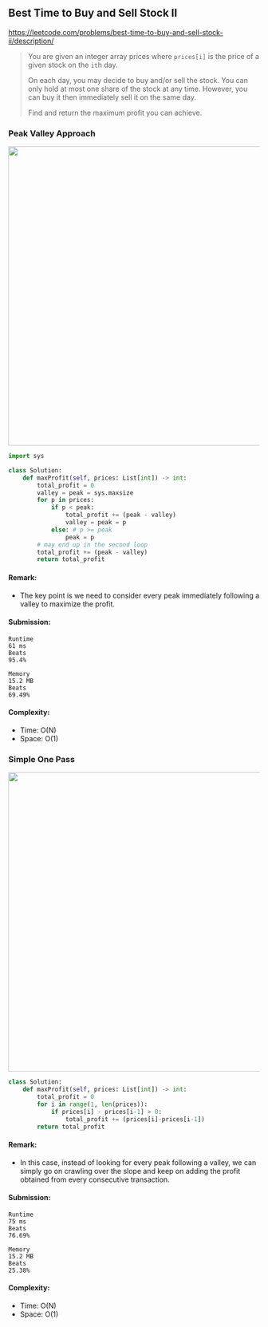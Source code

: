 ## Best Time to Buy and Sell Stock II
https://leetcode.com/problems/best-time-to-buy-and-sell-stock-ii/description/
>You are given an integer array prices where `prices[i]` is the price of a given stock on the `it`h day.
>
>On each day, you may decide to buy and/or sell the stock. You can only hold at most one share of the stock at any time. However, you can buy it then immediately sell it on the same day.
>
>Find and return the maximum profit you can achieve.

### Peak Valley Approach

<p>
    <img src="https://leetcode.com/media/original_images/122_maxprofit_1.PNG" width="600" />
</p>

```python
import sys

class Solution:
    def maxProfit(self, prices: List[int]) -> int:
        total_profit = 0
        valley = peak = sys.maxsize
        for p in prices:
            if p < peak:
                total_profit += (peak - valley)
                valley = peak = p
            else: # p >= peak
                peak = p
        # may end up in the second loop
        total_profit += (peak - valley)
        return total_profit
```
#### Remark:
- The key point is we need to consider every peak immediately following a valley to maximize the profit. 
#### Submission:
```
Runtime
61 ms
Beats
95.4%

Memory
15.2 MB
Beats
69.49%
```
#### Complexity:
- Time: O(N)
- Space: O(1)

### Simple One Pass

<p>
    <img src="https://leetcode.com/media/original_images/122_maxprofit_2.PNG" width="600" />
</p>

```python
class Solution:
    def maxProfit(self, prices: List[int]) -> int:
        total_profit = 0
        for i in range(1, len(prices)):
            if prices[i] - prices[i-1] > 0:
                total_profit += (prices[i]-prices[i-1])
        return total_profit
```
#### Remark:
- In this case, instead of looking for every peak following a valley, we can simply go on crawling over the slope and keep on adding the profit obtained from every consecutive transaction.
#### Submission:
```
Runtime
75 ms
Beats
76.69%

Memory
15.2 MB
Beats
25.38%
```
#### Complexity:
- Time: O(N)
- Space: O(1)
